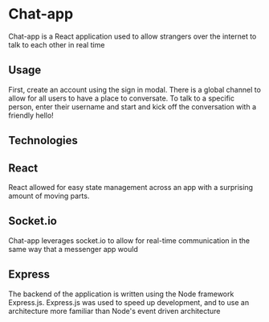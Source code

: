 # Chat-app

Chat-app is a React application used to allow strangers over the internet to talk to each other in real time

## Usage

First, create an account using the sign in modal. There is a global channel to allow for all users to have a place to conversate. To talk to a specific person, enter their username and start and kick off the conversation with a friendly hello!

## Technologies

## React

React allowed for easy state management across an app with a surprising amount of moving parts.

## Socket.io

Chat-app leverages socket.io to allow for real-time communication in the same way that a messenger app would

## Express

The backend of the application is written using the Node framework Express.js. Express.js was used to speed up development, and to use an architecture more familiar than Node's event driven architecture